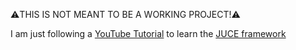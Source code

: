 ⚠️THIS IS NOT MEANT TO BE A WORKING PROJECT!⚠️

I am just following a [YouTube Tutorial](https://www.youtube.com/watch?v=i_Iq4_Kd7Rc&t=1s) to learn the [JUCE framework](https://github.com/juce-framework/JUCE)
